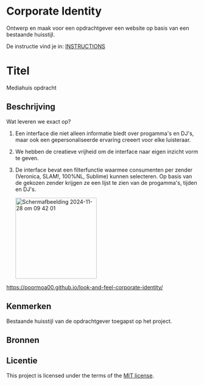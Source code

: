 # Corporate Identity

Ontwerp en maak voor een opdrachtgever een website op basis van een bestaande huisstijl.

De instructie vind je in: [INSTRUCTIONS](https://github.com/fdnd-task/look-and-feel-corporate-identity/blob/main/docs/INSTRUCTIONS.md)


# Titel
Mediahuis opdracht

## Beschrijving
Wat leveren we exact op?

1. Een interface die niet alleen informatie biedt over progamma's en DJ's, maar ook een gepersonaliseerde ervaring creeert voor elke luisteraar.

2. We hebben de creatieve vrijheid om de interface naar eigen inzicht vorm te geven.

3. De interface bevat een filterfunctie waarmee consumenten per zender (Veronica, SLAM!, 100%NL, Sublime) kunnen selecteren. Op basis van de gekozen zender krijgen ze een lijst te zien van de progamma's, tijden en DJ's.

   <img width="213" alt="Scherm­afbeelding 2024-11-28 om 09 42 01" src="https://github.com/user-attachments/assets/3d404006-18fa-45d1-ae12-99632e19e789">


https://poormoa00.github.io/look-and-feel-corporate-identity/

## Kenmerken
Bestaande huisstijl van de opdrachtgever toegapst op het project.

## Bronnen

## Licentie

This project is licensed under the terms of the [MIT license](./LICENSE).
